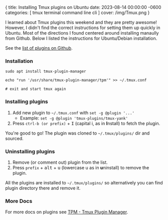 {
  title: Installing Tmux plugins on Ubuntu
  date: 2023-08-14 00:00:00 -0600
  categories:
  [
    tmux
    terminal
    command line
    cli
  ]
  cover: /img/Tmux.png
}


I learned about Tmux plugins this weekend and they are pretty awesome! However, I didn't find the correct instructions for setting them up quickly in Ubuntu. Most of the directions I found centered around installing manaully from Github. Below I listed the instructions for Ubuntu/Debian installation.

See the [list of plugins on Github](https://github.com/tmux-plugins/list).

### Installation

```
sudo apt install tmux-plugin-manager

echo "run '/usr/share/tmux-plugin-manager/tpm'" >> ~/.tmux.conf

# exit and start tmux again
```

### Installing plugins

1. Add new plugin to `~/.tmux.conf` with `set -g @plugin '...'`
    - Example: `set -g @plugin 'tmux-plugins/tmux-yank'`
2. Press `ctrl-b (or prefix)` + <kbd>I</kbd> (capital i, as in **I**nstall) to fetch the plugin.

You're good to go! The plugin was cloned to `~/.tmux/plugins/` dir and sourced.

### Uninstalling plugins

1. Remove (or comment out) plugin from the list.
2. Press `prefix` + <kbd>alt</kbd> + <kbd>u</kbd> (lowercase u as in **u**ninstall) to remove the plugin.

All the plugins are installed to `~/.tmux/plugins/` so alternatively you can
find plugin directory there and remove it.

### More Docs

For more docs on plugins see [TPM - Tmux Plugin Manager](https://github.com/tmux-plugins/tpm).
